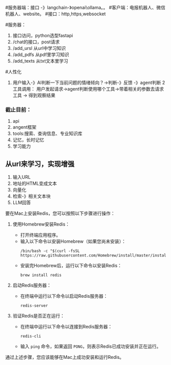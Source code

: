 #服务器端：接口 -》langchain-》openai\ollama。。
#客户端：电报机器人、微信机器人、website。
#接口：http,https,websocket

#服务器：
1. 接口访问，python选型fastapi
2. /chat的接口，post请求
3. /add_ursl 从url中学习知识
4. /add_pdfs 从pdf里学习知识
5. /add_texts 从txt文本里学习

#人性化
1. 用户输入-》AI判断一下当前问题的情绪倾向？->判断-》反馈 -》agent判断
2 工具调用： 用户发起请求->agent判断使用哪个工具->带着相关的参数去请求工具 -> 得到观察结果

### 截止目前：
1. api
2. angent框架
3. tools:搜索、查询信息、专业知识库
4. 记忆，长时记忆
5. 学习能力

## 从url来学习，实现增强
1. 输入URL
2. 地址的HTML变成文本
3. 向量化
4. 检索-》相关文本块
5. LLM回答

















要在Mac上安装Redis，您可以按照以下步骤进行操作：

1. 使用Homebrew安装Redis：
   - 打开终端应用程序。
   - 输入以下命令以安装Homebrew（如果您尚未安装）：
     ```
     /bin/bash -c "$(curl -fsSL https://raw.githubusercontent.com/Homebrew/install/master/install.sh)"
     ```
   - 安装完Homebrew后，运行以下命令以安装Redis：
     ```
     brew install redis
     ```

2. 启动Redis服务器：
   - 在终端中运行以下命令以启动Redis服务器：
     ```
     redis-server
     ```

3. 验证Redis是否正在运行：
   - 在终端中运行以下命令以连接到Redis服务器：
     ```
     redis-cli
     ```
   - 输入 `ping` 命令，如果返回 `PONG`，则表示Redis已成功安装并正在运行。

通过上述步骤，您应该能够在Mac上成功安装和运行Redis。